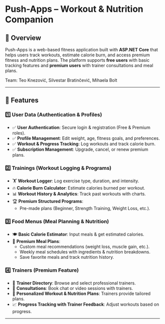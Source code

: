 # Push-Apps – Workout & Nutrition Companion   

## 📌 Overview  
Push-Apps is a web-based fitness application built with **ASP.NET Core** that helps users track workouts, estimate calorie burn, and access premium fitness and nutrition plans. The platform supports **free users** with basic tracking features and **premium users** with trainer consultations and meal plans.



Team: Teo Knezović, Silvestar Bratinčević, Mihaela Bolt 

--- 

## 🚀 Features  

### **1️⃣ User Data (Authentication & Profiles)**
- ✅ **User Authentication**: Secure login & registration (Free & Premium roles).  
- ✅ **Profile Management**: Edit weight, age, fitness goals, and preferences.  
- ✅ **Workout & Progress Tracking**: Log workouts and track calorie burn.  
- ✅ **Subscription Management**: Upgrade, cancel, or renew premium plans.  

### **2️⃣ Trainings (Workout Logging & Programs)**
- 🏋️ **Workout Logger**: Log exercise type, duration, and intensity.  
- 🔥 **Calorie Burn Calculator**: Estimate calories burned per workout.  
- 📊 **Workout History & Analytics**: Track past workouts with charts.  
- 🏆 **Premium Structured Programs**:  
  - Pre-made plans (Beginner, Strength Training, Weight Loss, etc.).  

### **3️⃣ Food Menus (Meal Planning & Nutrition)**
- 🍽️ **Basic Calorie Estimator**: Input meals & get estimated calories.  
- 🥗 **Premium Meal Plans**:  
  - Custom meal recommendations (weight loss, muscle gain, etc.).  
  - Weekly meal schedules with ingredients & nutrition breakdowns.  
  - Save favorite meals and track nutrition history.  

### **4️⃣ Trainers (Premium Feature)**
- 🏅 **Trainer Directory**: Browse and select professional trainers.  
- 💬 **Consultations**: Book chat or video sessions with trainers.  
- 📄 **Personalized Workout & Nutrition Plans**: Trainers provide tailored plans.  
- 📈 **Progress Tracking with Trainer Feedback**: Adjust workouts based on progress.  


---
